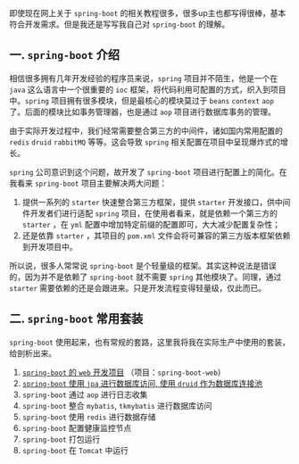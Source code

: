 即使现在网上关于 `spring-boot` 的相关教程很多，很多up主也都写得很棒，基本符合开发需求。但是我还是写写我自己对 `spring-boot` 的理解。

##  一. `spring-boot` 介绍

相信很多拥有几年开发经验的程序员来说，`spring` 项目并不陌生，他是一个在 `java` 这么语言中一个很重要的 `ioc` 框架，将代码利用可配置的方式，织入到项目中。`spring` 项目拥有很多模块，但是最核心的模块莫过于 `beans` `context` `aop` 了。后面的模块比如事务管理器，也是通过 `aop` 项目进行数据库事务的管理。

由于实际开发过程中，我们经常需要整合第三方的中间件，诸如国内常用配置的 `redis` `druid` `rabbitMQ` 等等。这会导致 `spring` 相关配置在项目中呈现爆炸式的增长。

`spring` 公司意识到这个问题，故开发了 `spring-boot` 项目进行配置上的简化。在我看来 `spring-boot` 项目主要解决两大问题：

1. 提供一系列的 `starter` 快速整合第三方框架，提供 `starter` 开发接口，供中间件开发者们进行适配 `spring` 项目，在使用者看来，就是依赖一个第三方的 `starter` ，在 `yml` 配置中增加特定前缀的配置即可，大大减少配置复杂性；
2. 还是依靠 `starter` ，其项目的 `pom.xml` 文件会将可兼容的第三方版本框架依赖到开发项目中。

所以说，很多人常常说 `spring-boot` 是个轻量级的框架。其实这种说法是错误的，因为并不是依赖了 `spring-boot` 就不需要 `spring` 其他模块了。同理，通过 `starter` 需要依赖的还是会跟进来。只是开发流程变得轻量级，仅此而已。

## 二. `spring-boot` 常用套装

`spring-boot` 使用起来，也有常规的套路，这里我将我在实际生产中使用的套装，给剖析出来。

1. [`spring-boot` 的 `web` 开发项目](spring-boot-web.MD) （项目：`spring-boot-web`）
2. [`spring-boot` 使用 `jpa` 进行数据库访问, 使用 `druid` 作为数据库连接池](spring-boot-datajpa.md)
3. `spring-boot` 通过 `aop` 进行日志收集
4. `spring-boot` 整合 `mybatis`, `tkmybatis` 进行数据库访问
5. `spring-boot` 使用 `redis` 进行数据存储
6. `spring-boot` 配置健康监控节点
7. `spring-boot` 打包运行
8. `spring-boot` 在 `Tomcat` 中运行